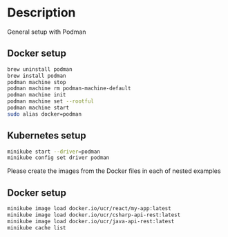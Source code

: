# Description
General setup with Podman

## Docker setup
```bash
brew uninstall podman
brew install podman
podman machine stop
podman machine rm podman-machine-default
podman machine init
podman machine set --rootful
podman machine start
sudo alias docker=podman
```

## Kubernetes setup
```bash
minikube start --driver=podman 
minikube config set driver podman

```

Please create the images from the Docker files in each of nested examples
## Docker setup
```bash
minikube image load docker.io/ucr/react/my-app:latest
minikube image load docker.io/ucr/csharp-api-rest:latest
minikube image load docker.io/ucr/java-api-rest:latest
minikube cache list
```